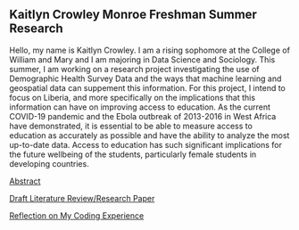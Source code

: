 ## Kaitlyn Crowley Monroe Freshman Summer Research

Hello, my name is Kaitlyn Crowley. I am a rising sophomore at the College of William and Mary and I am majoring in Data Science and Sociology. This summer, I am working on a research project investigating the use of Demographic Health Survey Data and the ways that machine learning and geospatial data can suppement this information. For this project, I intend to focus on Liberia, and more specifically on the implications that this information can have on improving access to education. As the current COVID-19 pandemic and the Ebola outbreak of 2013-2016 in West Africa have demonstrated, it is essential to be able to measure access to education as accurately as possible and have the ability to analyze the most up-to-date data. Access to education has such significant implications for the future wellbeing of the students, particularly female students in developing countries.


[Abstract](abstract.md)

[Draft Literature Review/Research Paper](litreview.md)

[Reflection on My Coding Experience](Coding_reflection.md)
